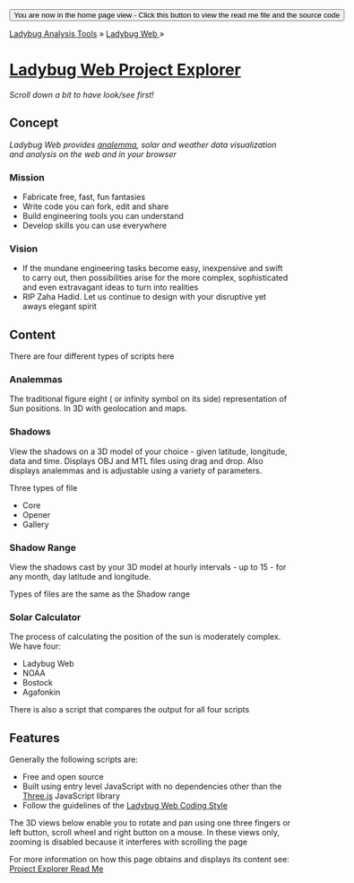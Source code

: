 ﻿<span style=display:none; >
[You are now in a GitHub source code view - click this link to view the home page]( https://ladybug-analysis-tools.github.io/ladybug-web/ "View file as a web page." ) </span>
<input type=button onclick=window.location.href='https://github.com/ladybug-analysis-tools/ladybug-web/'; 
value='You are now in the home page view - Click this button to view the read me file and the source code' >

[Ladybug Analysis Tools]( https://ladybug-analysis-tools.github.io/ ) » [Ladybug Web ]( https://ladybug-analysis-tools.github.io/ladybug-web/ ) »

[Ladybug Web Project Explorer]( https://ladybug-analysis-tools.github.io/ladybug-web/ladybug-web-via-github-api-r2.html )
===

_Scroll down a bit to have look/see first!_

## Concept

_Ladybug Web provides [analemma]( https://en.wikipedia.org/wiki/Analemma ), solar and weather data visualization and analysis on the web and in your browser_


### Mission

* Fabricate free, fast, fun fantasies
* Write code you can fork, edit and share
* Build engineering tools you can understand
* Develop skills you can use everywhere

### Vision

* If the mundane engineering tasks become easy, inexpensive and swift to carry out, 
then possibilities arise for the more complex, sophisticated and even extravagant ideas to turn into realities
* RIP Zaha Hadid. Let us continue to design with your disruptive yet aways elegant spirit

## Content

There are four different types of scripts here

### Analemmas

The traditional figure eight ( or infinity symbol on its side) representation of Sun positions. In 3D with geolocation and maps.


### Shadows

View the shadows on a 3D model of your choice - given latitude, longitude, data and time. Displays OBJ and MTL files using drag and drop.
Also displays analemmas and is adjustable using a variety of parameters.

Three types of file

* Core
* Opener
* Gallery


### Shadow Range

View the shadows cast by your 3D model at hourly intervals - up to 15 - for any month, day latitude and longitude.

Types of files are the same as the Shadow range


### Solar Calculator

The process of calculating the position of the sun is moderately complex. We have four:

* Ladybug Web
* NOAA
* Bostock
* Agafonkin

There is also a script that compares the output for all four scripts

## Features

Generally the following scripts are:

* Free and open source
* Built using entry level JavaScript with no dependencies other than the [Three.js]( https://threejs.org ) JavaScript library
* Follow the guidelines of the [Ladybug Web Coding Style]( https://ladybug-analysis-tools.github.io/ladybug-web/index.html#coding-style.md )

The 3D views below enable you to rotate and pan using one three fingers or left button, scroll wheel and right button on a mouse. 
In these views only, zooming is disabled because it interferes with scrolling the page

For more information on how this page obtains and displays its content see: [Project Explorer Read Me]( #project-explorer-readme.md )

